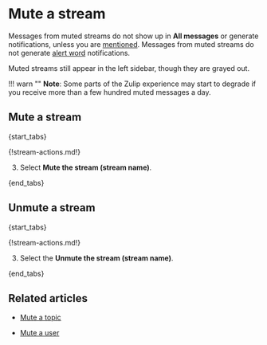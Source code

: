 # Mute a stream

Messages from muted streams do not show up in **All messages** or generate
notifications, unless you are
[mentioned](/help/mention-a-user-or-group). Messages from muted streams
do not generate [alert word](/help/add-an-alert-word) notifications.

Muted streams still appear in the left sidebar, though they are grayed out.

!!! warn ""
    **Note**: Some parts of the Zulip experience may start to degrade
    if you receive more than a few hundred muted messages a day.

## Mute a stream

{start_tabs}

{!stream-actions.md!}

3. Select **Mute the stream (stream name)**.

{end_tabs}


## Unmute a stream

{start_tabs}

{!stream-actions.md!}

3. Select the **Unmute the stream (stream name)**.

{end_tabs}

## Related articles

* [Mute a topic](/help/mute-a-topic)

* [Mute a user](/help/mute-a-user)
